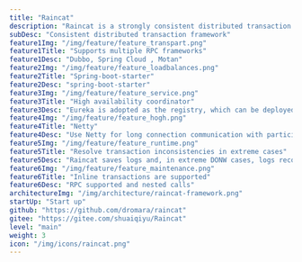 ```yaml
---
title: "Raincat"
description: "Raincat is a strongly consistent distributed transaction framework based on a two-phase commit + local transaction compensation mechanism."
subDesc: "Consistent distributed transaction framework"
feature1Img: "/img/feature/feature_transpart.png"
feature1Title: "Supports multiple RPC frameworks"
feature1Desc: "Dubbo, Spring Cloud , Motan"
feature2Img: "/img/feature/feature_loadbalances.png"
feature2Title: "Spring-boot-starter"
feature2Desc: "spring-boot-starter"
feature3Img: "/img/feature/feature_service.png"
feature3Title: "High availability coordinator"
feature3Desc: "Eureka is adopted as the registry, which can be deployed in clusters to achieve high availability of services. Redis cluster is adopted to distributed storage of transaction data.."
feature4Img: "/img/feature/feature_hogh.png"
feature4Title: "Netty"
feature4Desc: "Use Netty for long connection communication with participants and initiators"
feature5Img: "/img/feature/feature_runtime.png"
feature5Title: "Resolve transaction inconsistencies in extreme cases"
feature5Desc: "Raincat saves logs and, in extreme DONW cases, logs recovery."
feature6Img: "/img/feature/feature_maintenance.png"
feature6Title: "Inline transactions are supported"
feature6Desc: "RPC supported and nested calls"
architectureImg: "/img/architecture/raincat-framework.png"
startUp: "Start up"
github: "https://github.com/dromara/raincat"
gitee: "https://gitee.com/shuaiqiyu/Raincat"
level: "main"
weight: 3
icon: "/img/icons/raincat.png"
---
```


